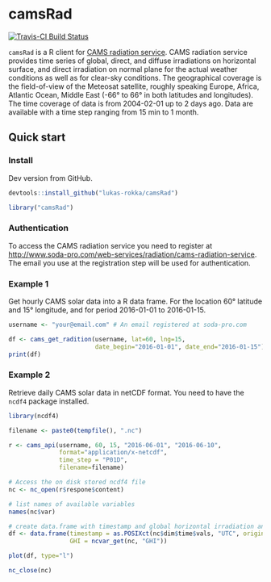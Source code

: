 
<!-- README.md is generated from README.Rmd. Please edit that file -->
camsRad
=======

[![Travis-CI Build Status](https://travis-ci.org/lukas-rokka/camsRad.svg?branch=master)](https://travis-ci.org/lukas-rokka/camsRad)

`camsRad` is a R client for [CAMS radiation service](http://www.soda-pro.com/web-services/radiation/cams-radiation-service). CAMS radiation service provides time series of global, direct, and diffuse irradiations on horizontal surface, and direct irradiation on normal plane for the actual weather conditions as well as for clear-sky conditions. The geographical coverage is the field-of-view of the Meteosat satellite, roughly speaking Europe, Africa, Atlantic Ocean, Middle East (-66° to 66° in both latitudes and longitudes). The time coverage of data is from 2004-02-01 up to 2 days ago. Data are available with a time step ranging from 15 min to 1 month.

Quick start
-----------

### Install

Dev version from GitHub.

``` r
devtools::install_github("lukas-rokka/camsRad")
```

``` r
library("camsRad")
```

### Authentication

To access the CAMS radiation service you need to register at <http://www.soda-pro.com/web-services/radiation/cams-radiation-service>. The email you use at the registration step will be used for authentication.

### Example 1

Get hourly CAMS solar data into a R data frame. For the location 60° latitude and 15° longitude, and for period 2016-01-01 to 2016-01-15.

``` r
username <- "your@email.com" # An email registered at soda-pro.com

df <- cams_get_radition(username, lat=60, lng=15, 
                        date_begin="2016-01-01", date_end="2016-01-15")
print(df)
```

### Example 2

Retrieve daily CAMS solar data in netCDF format. You need to have the `ncdf4` package installed.

``` r
library(ncdf4)

filename <- paste0(tempfile(), ".nc")

r <- cams_api(username, 60, 15, "2016-06-01", "2016-06-10", 
              format="application/x-netcdf",
              time_step = "P01D",
              filename=filename)

# Access the on disk stored ncdf4 file 
nc <- nc_open(r$respone$content)

# list names of available variables
names(nc$var)

# create data.frame with timestamp and global horizontal irradiation and plot it
df <- data.frame(timestamp = as.POSIXct(nc$dim$time$vals, "UTC", origin="1970-01-01"),
                 GHI = ncvar_get(nc, "GHI"))

plot(df, type="l")

nc_close(nc)
```
